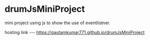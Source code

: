 # drumJsMiniProject

mini project using js to show the use of eventlistner.

 hosting link ---   https://gautamkumar771.github.io/drumJsMiniProject
 
